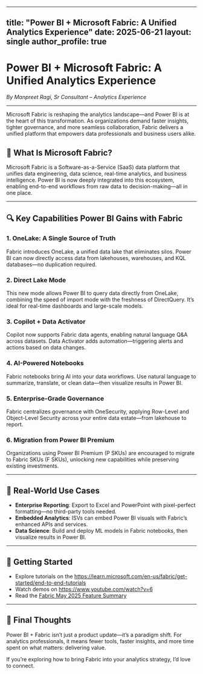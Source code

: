 
---
title: "Power BI + Microsoft Fabric: A Unified Analytics Experience"
date: 2025-06-21
layout: single
author_profile: true
---


# Power BI + Microsoft Fabric: A Unified Analytics Experience

*By Manpreet Ragi, Sr Consultant – Analytics Experience*

---

Microsoft Fabric is reshaping the analytics landscape—and Power BI is at the heart of this transformation. As organizations demand faster insights, tighter governance, and more seamless collaboration, Fabric delivers a unified platform that empowers data professionals and business users alike.

## 🚀 What Is Microsoft Fabric?

Microsoft Fabric is a Software-as-a-Service (SaaS) data platform that unifies data engineering, data science, real-time analytics, and business intelligence. Power BI is now deeply integrated into this ecosystem, enabling end-to-end workflows from raw data to decision-making—all in one place.

---

## 🔍 Key Capabilities Power BI Gains with Fabric

### 1. **OneLake: A Single Source of Truth**
Fabric introduces OneLake, a unified data lake that eliminates silos. Power BI can now directly access data from lakehouses, warehouses, and KQL databases—no duplication required.

### 2. **Direct Lake Mode**
This new mode allows Power BI to query data directly from OneLake, combining the speed of import mode with the freshness of DirectQuery. It’s ideal for real-time dashboards and large-scale models.

### 3. **Copilot + Data Activator**
Copilot now supports Fabric data agents, enabling natural language Q&A across datasets. Data Activator adds automation—triggering alerts and actions based on data changes.

### 4. **AI-Powered Notebooks**
Fabric notebooks bring AI into your data workflows. Use natural language to summarize, translate, or clean data—then visualize results in Power BI.

### 5. **Enterprise-Grade Governance**
Fabric centralizes governance with OneSecurity, applying Row-Level and Object-Level Security across your entire data estate—from lakehouse to report.

### 6. **Migration from Power BI Premium**
Organizations using Power BI Premium (P SKUs) are encouraged to migrate to Fabric SKUs (F SKUs), unlocking new capabilities while preserving existing investments.

---

## 🧠 Real-World Use Cases

- **Enterprise Reporting**: Export to Excel and PowerPoint with pixel-perfect formatting—no third-party tools needed.
- **Embedded Analytics**: ISVs can embed Power BI visuals with Fabric’s enhanced APIs and services.
- **Data Science**: Build and deploy ML models in Fabric notebooks, then visualize results in Power BI.

---

## 📌 Getting Started

- Explore tutorials on the https://learn.microsoft.com/en-us/fabric/get-started/end-to-end-tutorials
- Watch demos on https://www.youtube.com/watch?v=6
- Read the [Fabric May 2025 Feature Summary](https://blog.fabric.microsoft.com/en-us/blog/fabric-may-2025-feature-summary/)

---

## 💬 Final Thoughts

Power BI + Fabric isn’t just a product update—it’s a paradigm shift. For analytics professionals, it means fewer tools, faster insights, and more time spent on what matters: delivering value.

If you’re exploring how to bring Fabric into your analytics strategy, I’d love to connect.

